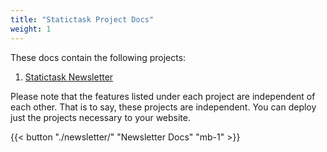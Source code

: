 ```yaml
---
title: "Statictask Project Docs"
weight: 1
---
```


These docs contain the following projects:

1. [Statictask Newsletter](https://github.com/statictask/newsletter.git) 

Please note that the features listed under each project are independent
of each other. That is to say, these projects are independent. You can
deploy just the projects necessary to your website.

{{< button "./newsletter/" "Newsletter Docs" "mb-1" >}}
